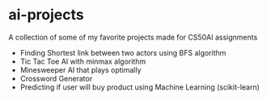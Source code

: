 # ai-projects


A collection of some of my favorite projects made for CS50AI assignments

- Finding Shortest link between two actors using BFS algorithm
- Tic Tac Toe AI with minmax algorithm
- Minesweeper AI that plays optimally
- Crossword Generator
- Predicting if user will buy product using Machine Learning (scikit-learn)
